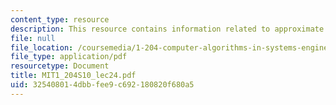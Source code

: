 ```yaml
---
content_type: resource
description: This resource contains information related to approximate queuing analysis.
file: null
file_location: /coursemedia/1-204-computer-algorithms-in-systems-engineering-spring-2010/325408014dbbfee9c692180820f680a5_MIT1_204S10_lec24.pdf
file_type: application/pdf
resourcetype: Document
title: MIT1_204S10_lec24.pdf
uid: 32540801-4dbb-fee9-c692-180820f680a5
---
```

